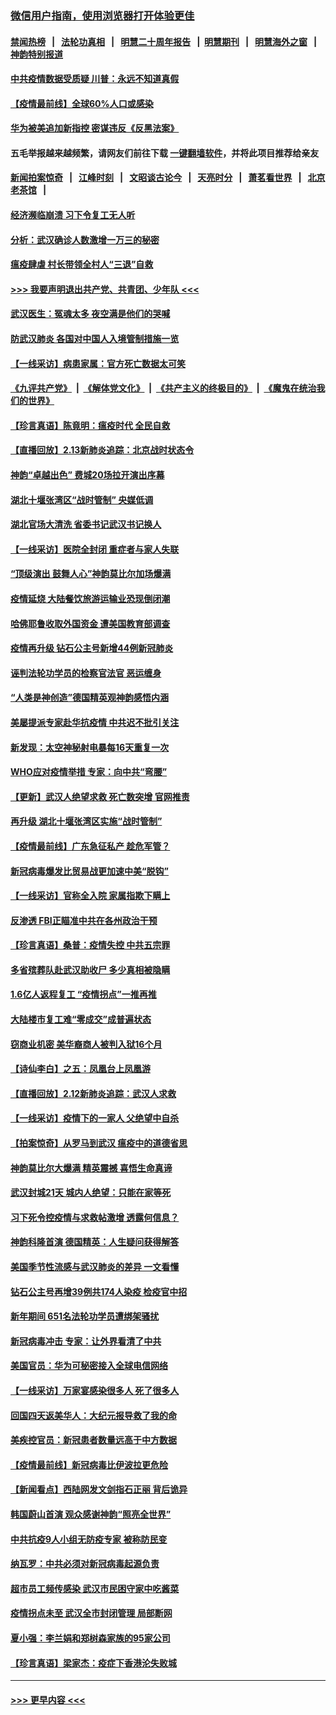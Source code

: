 ### [微信用户指南，使用浏览器打开体验更佳](https://github.com/gfw-breaker/banned-news1/blob/master/indexes/wechat-guide.md?t=0)
#### [禁闻热榜](热点新闻.md?t=0)  &nbsp;&nbsp;|&nbsp;&nbsp; [法轮功真相](https://github.com/gfw-breaker/truth/blob/master/README.md?t=0) &nbsp;&nbsp;|&nbsp;&nbsp; [明慧二十周年报告](https://github.com/gfw-breaker/mh-reports/blob/master/README.md?t=0) &nbsp;&nbsp;|&nbsp;&nbsp;[明慧期刊](https://github.com/gfw-breaker/mh-qikan) &nbsp;&nbsp;|&nbsp;&nbsp; [明慧海外之窗](https://github.com/gfw-breaker/mh-news/blob/master/README.md?t=0) &nbsp;&nbsp;|&nbsp;&nbsp; [神韵特别报道](https://github.com/gfw-breaker/mh-news/blob/master/shenyun.md?t=0)
#### [中共疫情数据受质疑 川普：永远不知道真假](../pages/nf4514/n11867195.md?t=02140844) 
#### [【疫情最前线】全球60%人口或感染](../pages/nf4514/n11866914.md?t=02140844) 
#### [华为被美追加新指控 密谋违反《反黑法案》](../pages/nf4514/n11867191.md?t=02140844) 
#### 五毛举报越来越频繁，请网友们前往下载 [一键翻墙软件](https://github.com/gfw-breaker/ssr-accounts)，并将此项目推荐给亲友
#### [新闻拍案惊奇](https://github.com/gfw-breaker/banned-news1/blob/master/pages/link4.md) &nbsp;&nbsp;|&nbsp;&nbsp; [江峰时刻](https://github.com/gfw-breaker/banned-news1/blob/master/pages/link4.md) &nbsp;&nbsp;|&nbsp;&nbsp; [文昭谈古论今](https://github.com/gfw-breaker/banned-news1/blob/master/pages/link4.md) &nbsp;&nbsp;|&nbsp;&nbsp; [天亮时分](https://github.com/gfw-breaker/banned-news1/blob/master/pages/link4.md) &nbsp;&nbsp;|&nbsp;&nbsp; [萧茗看世界](https://github.com/gfw-breaker/banned-news1/blob/master/pages/link4.md) &nbsp;&nbsp;|&nbsp;&nbsp; [北京老茶馆](https://github.com/gfw-breaker/banned-news1/blob/master/pages/link4.md) &nbsp;&nbsp;|&nbsp;&nbsp; 
#### [经济濒临崩溃 习下令复工无人听](../pages/nf4514/n11867269.md?t=02140844) 
#### [分析：武汉确诊人数激增一万三的秘密](../pages/nf4514/n11866187.md?t=02140844) 
#### [瘟疫肆虐 村长带领全村人“三退”自救](../pages/nf4514/n11861714.md?t=02140844) 
#### [>>> 我要声明退出共产党、共青团、少年队 <<<](https://github.com/begood0513/goodnews/blob/master/quit/letter.md) 
#### [武汉医生：冤魂太多 夜空满是他们的哭喊](../pages/nf4514/n11867107.md?t=02140844) 
#### [防武汉肺炎 各国对中国人入境管制措施一览](../pages/nf4514/n11838726.md?t=02140844) 
#### [【一线采访】病患家属：官方死亡数据太可笑](../pages/nf4514/n11866840.md?t=02140844) 
#### [《九评共产党》](https://github.com/begood0513/9ping.md/blob/master/README.md) &nbsp;|&nbsp; [《解体党文化》](../../../../jtdwh.md/blob/master/README.md)  &nbsp;|&nbsp; [《共产主义的终极目的》](../../../../gczydzjmd.md/blob/master/README.md) &nbsp;|&nbsp; [《魔鬼在统治我们的世界》](../../../../mgztzwmdsj.md/blob/master/README.md) 
#### [【珍言真语】陈竟明：瘟疫时代 全民自救](../pages/nf4514/n11866765.md?t=02140844) 
#### [【直播回放】2.13新肺炎追踪：北京战时状态令](../pages/nf4514/n11866261.md?t=02140844) 
#### [神韵“卓越出色” 费城20场拉开演出序幕](../pages/nf4514/n11866232.md?t=02140844) 
#### [湖北十堰张湾区“战时管制” 央媒低调](../pages/nf4514/n11866013.md?t=02140844) 
#### [湖北官场大清洗 省委书记武汉书记换人](../pages/nf4514/n11865112.md?t=02140844) 
#### [【一线采访】医院全封闭 重症者与家人失联](../pages/nf4514/n11864778.md?t=02140844) 
#### [“顶级演出 鼓舞人心”神韵莫比尔加场爆满](../pages/nf4514/n11865855.md?t=02140844) 
#### [疫情延烧 大陆餐饮旅游运输业恐现倒闭潮](../pages/nf4514/n11865608.md?t=02140844) 
#### [哈佛耶鲁收取外国资金 遭美国教育部调查](../pages/nf4514/n11864950.md?t=02140844) 
#### [疫情再升级 钻石公主号新增44例新冠肺炎](../pages/nf4514/n11865033.md?t=02140844) 
#### [诬判法轮功学员的检察官法官 恶运缠身](../pages/nf4514/n11864380.md?t=02140844) 
#### [“人类是神创造”德国精英观神韵感悟内涵](../pages/nf4514/n11865185.md?t=02140844) 
#### [美屡提派专家赴华抗疫情 中共迟不批引关注](../pages/nf4514/n11864719.md?t=02140844) 
#### [新发现：太空神秘射电暴每16天重复一次](../pages/nf4514/n11864923.md?t=02140844) 
#### [WHO应对疫情举措 专家：向中共“弯腰”](../pages/nf4514/n11864727.md?t=02140844) 
#### [【更新】武汉人绝望求救 死亡数突增 官网推责](../pages/nf4514/n11801312.md?t=02140844) 
#### [再升级 湖北十堰张湾区实施“战时管制”](../pages/nf4514/n11864771.md?t=02140844) 
#### [【疫情最前线】广东急征私产 趁危军管？](../pages/nf4514/n11864205.md?t=02140844) 
#### [新冠病毒爆发比贸易战更加速中美“脱钩”](../pages/nf4514/n11864470.md?t=02140844) 
#### [【一线采访】官称全入院 家属指欺下瞒上](../pages/nf4514/n11864466.md?t=02140844) 
#### [反渗透 FBI正瞄准中共在各州政治干预](../pages/nf4514/n11864300.md?t=02140844) 
#### [【珍言真语】桑普：疫情失控 中共五宗罪](../pages/nf4514/n11864157.md?t=02140844) 
#### [多省殡葬队赴武汉助收尸 多少真相被隐瞒](../pages/nf4514/n11864132.md?t=02140844) 
#### [1.6亿人返程复工 “疫情拐点”一推再推](../pages/nf4514/n11864186.md?t=02140844) 
#### [大陆楼市复工难“零成交”成普遍状态](../pages/nf4514/n11864106.md?t=02140844) 
#### [窃商业机密 美华裔商人被判入狱16个月](../pages/nf4514/n11863911.md?t=02140844) 
#### [【诗仙李白】之五：凤凰台上凤凰游](../pages/nf4514/n11825542.md?t=02140844) 
#### [【直播回放】2.12新肺炎追踪：武汉人求救](../pages/nf4514/n11863579.md?t=02140844) 
#### [【一线采访】疫情下的一家人 父绝望中自杀](../pages/nf4514/n11862799.md?t=02140844) 
#### [【拍案惊奇】从罗马到武汉 瘟疫中的道德省思](../pages/nf4514/n11862534.md?t=02140844) 
#### [神韵莫比尔大爆满 精英震撼 喜悟生命真谛](../pages/nf4514/n11863143.md?t=02140844) 
#### [武汉封城21天 城内人绝望：只能在家等死](../pages/nf4514/n11863041.md?t=02140844) 
#### [习下死令控疫情与求救帖激增 透露何信息？](../pages/nf4514/n11862416.md?t=02140844) 
#### [神韵科隆首演 德国精英：人生疑问获得解答](../pages/nf4514/n11862993.md?t=02140844) 
#### [美国季节性流感与武汉肺炎的差异 一文看懂](../pages/nf4514/n11862428.md?t=02140844) 
#### [钻石公主号再增39例共174人染疫 检疫官中招](../pages/nf4514/n11862422.md?t=02140844) 
#### [新年期间 651名法轮功学员遭绑架骚扰](../pages/nf4514/n11860941.md?t=02140844) 
#### [新冠病毒冲击 专家：让外界看清了中共](../pages/nf4514/n11862280.md?t=02140844) 
#### [美国官员：华为可秘密接入全球电信网络](../pages/nf4514/n11862122.md?t=02140844) 
#### [【一线采访】万家宴感染很多人 死了很多人](../pages/nf4514/n11862088.md?t=02140844) 
#### [回国四天返美华人：大纪元报导救了我的命](../pages/nf4514/n11862181.md?t=02140844) 
#### [美疾控官员：新冠患者数量远高于中方数据](../pages/nf4514/n11862256.md?t=02140844) 
#### [【疫情最前线】新冠病毒比伊波拉更危险](../pages/nf4514/n11862199.md?t=02140844) 
#### [【新闻看点】西陆网发文剑指石正丽 背后诡异](../pages/nf4514/n11861792.md?t=02140844) 
#### [韩国蔚山首演 观众感谢神韵“照亮全世界”](../pages/nf4514/n11862134.md?t=02140844) 
#### [中共抗疫9人小组无防疫专家 被称防民变](../pages/nf4514/n11861315.md?t=02140844) 
#### [纳瓦罗：中共必须对新冠病毒起源负责](../pages/nf4514/n11861810.md?t=02140844) 
#### [超市员工频传感染 武汉市民困守家中吃酱菜](../pages/nf4514/n11859619.md?t=02140844) 
#### [疫情拐点未至 武汉全市封闭管理 局部断网](../pages/nf4514/n11861690.md?t=02140844) 
#### [夏小强：李兰娟和郑树森家族的95家公司](../pages/nf4514/n11859600.md?t=02140844) 
#### [【珍言真语】梁家杰：疫症下香港沦失败城](../pages/nf4514/n11861588.md?t=02140844) 

----
#### [ >>> 更早内容 <<< ](../indexes/nf4514-earlier.md)
